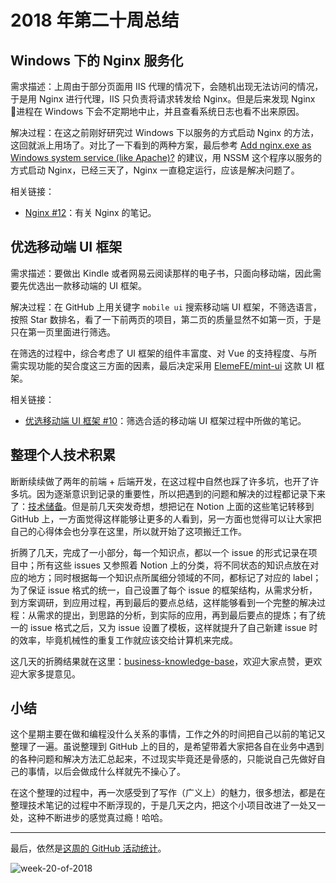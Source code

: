 # 2018 年第二十周总结

## Windows 下的 Nginx 服务化

需求描述：上周由于部分页面用 IIS 代理的情况下，会随机出现无法访问的情况，于是用 Nginx 进行代理，IIS 只负责将请求转发给 Nginx。但是后来发现 Nginx 进程在 Windows 下会不定期地中止，并且查看系统日志也看不出来原因。

解决过程：在这之前刚好研究过 Windows 下以服务的方式启动 Nginx 的方法，这回就派上用场了。对比了一下看到的两种方案，最后参考 [Add nginx.exe as Windows system service (like Apache)?](https://stackoverflow.com/questions/10061191/add-nginx-exe-as-windows-system-service-like-apache) 的建议，用 NSSM 这个程序以服务的方式启动 Nginx，已经三天了，Nginx 一直稳定运行，应该是解决问题了。

相关链接：

- [Nginx #12](https://github.com/Dream4ever/business-knowledge-base/issues/12)：有关 Nginx 的笔记。

## 优选移动端 UI 框架

需求描述：要做出 Kindle 或者网易云阅读那样的电子书，只面向移动端，因此需要先优选出一款移动端的 UI 框架。

解决过程：在 GitHub 上用关键字 `mobile ui` 搜索移动端 UI 框架，不筛选语言，按照 Star 数排名，看了一下前两页的项目，第二页的质量显然不如第一页，于是只在第一页里面进行筛选。

在筛选的过程中，综合考虑了 UI 框架的组件丰富度、对 Vue 的支持程度、与所需实现功能的契合度这三方面的因素，最后决定采用 [ElemeFE/mint-ui](https://github.com/ElemeFE/mint-ui) 这款 UI 框架。

相关链接：

- [优选移动端 UI 框架 #10](https://github.com/Dream4ever/business-knowledge-base/issues/10)：筛选合适的移动端 UI 框架过程中所做的笔记。

## 整理个人技术积累

断断续续做了两年的前端 + 后端开发，在这过程中自然也踩了许多坑，也开了许多坑。因为逐渐意识到记录的重要性，所以把遇到的问题和解决的过程都记录下来了：[技术储备](https://www.notion.so/2fde0c0d3a4c41b6b2ecf95566fea7a1)。但是前几天突发奇想，想把记在 Notion 上面的这些笔记转移到 GitHub 上，一方面觉得这样能够让更多的人看到，另一方面也觉得可以让大家把自己的心得体会也分享在这里，所以就开始了这项搬迁工作。

折腾了几天，完成了一小部分，每一个知识点，都以一个 issue 的形式记录在项目中；所有这些 issues 又参照着 Notion 上的分类，将不同状态的知识点放在对应的地方；同时根据每一个知识点所属细分领域的不同，都标记了对应的 label；为了保证 issue 格式的统一，自己设置了每个 issue 的框架结构，从需求分析，到方案调研，到应用过程，再到最后的要点总结，这样能够看到一个完整的解决过程：从需求的提出，到思路的分析，到实际的应用，再到最后要点的提炼；有了统一的 issue 格式之后，又为 issue 设置了模板，这样就提升了自己新建 issue 时的效率，毕竟机械性的重复工作就应该交给计算机来完成。

这几天的折腾结果就在这里：[business-knowledge-base](https://github.com/Dream4ever/business-knowledge-base/projects/1?fullscreen=true)，欢迎大家点赞，更欢迎大家多提意见。

## 小结

这个星期主要在做和编程没什么关系的事情，工作之外的时间把自己以前的笔记又整理了一遍。虽说整理到 GitHub 上的目的，是希望带着大家把各自在业务中遇到的各种问题和解决方法汇总起来，不过现实毕竟还是骨感的，只能说自己先做好自己的事情，以后会做成什么样就先不操心了。

在这个整理的过程中，再一次感受到了写作（广义上）的魅力，很多想法，都是在整理技术笔记的过程中不断浮现的，于是几天之内，把这个小项目改进了一处又一处，这种不断进步的感觉真过瘾！哈哈。

---

最后，依然是[这周的 GitHub 活动统计](https://github.com/Dream4ever?tab=overview&from=2018-05-14&to=2018-05-20)。

![week-20-of-2018](http://owve9bvtw.bkt.clouddn.com/FjsOjbuLR0FgeIGT-aoL7Yi_pqOv)
